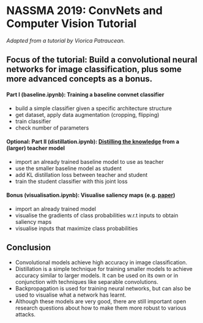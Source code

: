 # NASSMA 2019: ConvNets and Computer Vision Tutorial
*Adapted from a tutorial by Viorica Patraucean.*

## Focus of the tutorial: Build a convolutional neural networks for image classification, plus some more advanced concepts as a bonus.

#### Part I (baseline.ipynb): Training a baseline convnet classifier
* build a simple classifier given a specific architecture structure
* get dataset, apply data augmentation (cropping, flipping)
* train classifier
* check number of parameters

#### Optional: Part II (distillation.ipynb): [Distilling the knowledge](https://arxiv.org/pdf/1503.02531.pdf) from a (larger) teacher model
* import an already trained baseline model to use as teacher
* use the smaller baseline model as student
* add KL distillation loss between teacher and student
* train the student classifier with this joint loss

#### Bonus (visualisation.ipynb): Visualise saliency maps (e.g. [paper](https://arxiv.org/pdf/1312.6034v2.pdf))
* import an already trained model
* visualise the gradients of class probabilities w.r.t inputs to obtain saliency maps
* visualise inputs that maximize class probabilities

## Conclusion
* Convolutional models achieve high accuracy in image classification.
* Distillation is a simple technique for training smaller models to achieve accuracy similar to larger models. It can be used on its own or in conjunction with techniques like separable convolutions.
* Backpropagation is used for training neural networks, but can also be used to visualise what a network has learnt.
* Although these models are very good, there are still important open research questions about how to make them more robust to various attacks.
